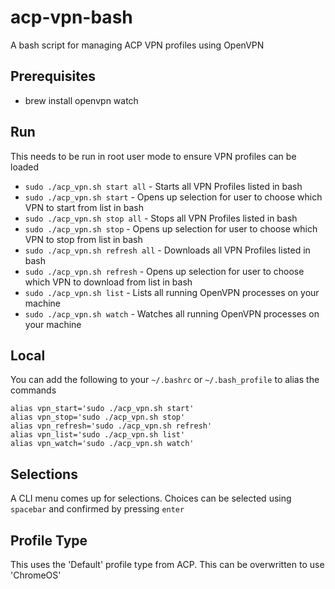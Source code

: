# acp-vpn-bash
A bash script for managing ACP VPN profiles using OpenVPN

## Prerequisites
- brew install openvpn watch

## Run
This needs to be run in root user mode to ensure VPN profiles can be loaded
- `sudo ./acp_vpn.sh start all` - Starts all VPN Profiles listed in bash
- `sudo ./acp_vpn.sh start` - Opens up selection for user to choose which VPN to start from list in bash
- `sudo ./acp_vpn.sh stop all` - Stops all VPN Profiles listed in bash
- `sudo ./acp_vpn.sh stop` - Opens up selection for user to choose which VPN to stop from list in bash
- `sudo ./acp_vpn.sh refresh all` - Downloads all VPN Profiles listed in bash
- `sudo ./acp_vpn.sh refresh` - Opens up selection for user to choose which VPN to download from list in bash
- `sudo ./acp_vpn.sh list` - Lists all running OpenVPN processes on your machine
- `sudo ./acp_vpn.sh watch` - Watches all running OpenVPN processes on your machine

## Local
You can add the following to your `~/.bashrc` or `~/.bash_profile` to alias the commands
```
alias vpn_start='sudo ./acp_vpn.sh start'
alias vpn_stop='sudo ./acp_vpn.sh stop'
alias vpn_refresh='sudo ./acp_vpn.sh refresh'
alias vpn_list='sudo ./acp_vpn.sh list'
alias vpn_watch='sudo ./acp_vpn.sh watch'
```

## Selections
A CLI menu comes up for selections. Choices can be selected using `spacebar` and confirmed by pressing `enter`

## Profile Type
This uses the 'Default' profile type from ACP. This can be overwritten to use 'ChromeOS'

